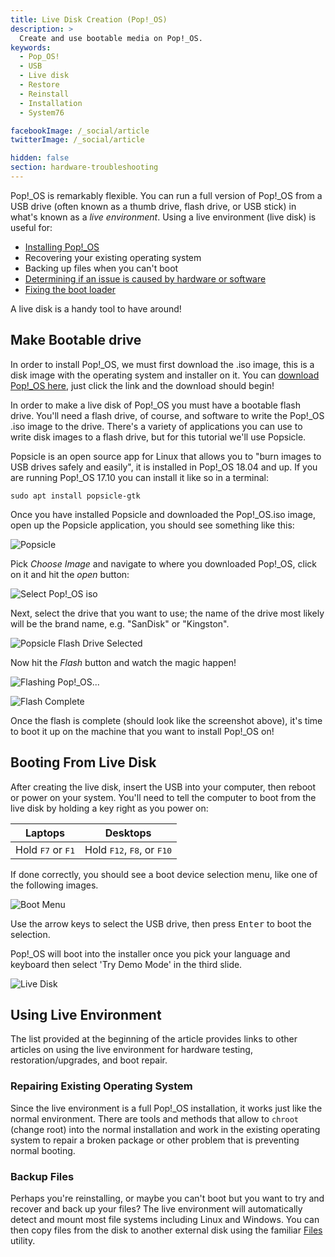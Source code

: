 ```yaml
---
title: Live Disk Creation (Pop!_OS)
description: >
  Create and use bootable media on Pop!_OS.
keywords:
  - Pop_OS!
  - USB
  - Live disk
  - Restore
  - Reinstall
  - Installation
  - System76

facebookImage: /_social/article
twitterImage: /_social/article

hidden: false
section: hardware-troubleshooting
---
```


Pop!_OS is remarkably flexible. You can run a full version of Pop!_OS from a USB drive (often known as a thumb drive, flash drive, or USB stick) in what's known as a *live environment*. Using a live environment (live disk) is useful for:

- [Installing Pop!_OS](/articles/install-pop/)
- Recovering your existing operating system
- Backing up files when you can't boot
- [Determining if an issue is caused by hardware or software](/articles/hardware-failure/)
- [Fixing the boot loader](/articles/bootloader/)

A live disk is a handy tool to have around!

## Make Bootable drive

In order to install Pop!_OS, we must first download the .iso image, this is a disk image with the operating system and installer on it. You can [download Pop!_OS here](http://pop.system76.com), just click the link and the download should begin!

In order to make a live disk of Pop!_OS you must have a bootable flash drive. You'll need a flash drive, of course, and software to write the Pop!_OS .iso image to the drive. There's a variety of applications you can use to write disk images to a flash drive, but for this tutorial we'll use Popsicle.

Popsicle is an open source app for Linux that allows you to "burn images to USB drives safely and easily", it is installed in Pop!_OS 18.04 and up. If you are running Pop!_OS 17.10 you can install it like so in a terminal:

```
sudo apt install popsicle-gtk
```

Once you have installed Popsicle and downloaded the Pop!_OS.iso image, open up the Popsicle application, you should see something like this:

![Popsicle](/images/pop-live-disk/popsicle.png)

Pick *Choose Image* and navigate to where you downloaded Pop!_OS, click on it and hit the *open* button:

![Select Pop!_OS iso](/images/pop-live-disk/popsicle-image-selection.png)

Next, select the drive that you want to use; the name of the drive most likely will be the brand name, e.g. "SanDisk" or "Kingston".

![Popsicle Flash Drive Selected](/images/pop-live-disk/popsicle-drive-selection.png)

Now hit the *Flash* button and watch the magic happen!

![Flashing Pop!_OS...](/images/pop-live-disk/popsicle-progress.png)

![Flash Complete](/images/pop-live-disk/popsicle-finished.png)

Once the flash is complete (should look like the screenshot above), it's time to boot it up on the machine that you want to install Pop!_OS on!

## Booting From Live Disk

After creating the live disk, insert the USB into your computer, then reboot or power on your system. You'll need to tell the computer to boot from the live disk by holding a key right as you power on:

Laptops                             | Desktops
----------------------------------- | ------------------------------------
Hold <kbd>F7</kbd> or <kbd>F1</kbd> | Hold <kbd>F12</kbd>, <kbd>F8</kbd>, or <kbd>F10</kbd>

If done correctly, you should see a boot device selection menu, like one of the following images.

![Boot Menu](/images/pop-live-disk/boot-menu.jpg)

Use the arrow keys to select the USB drive, then press <kbd>Enter</kbd> to boot the selection.  

Pop!_OS will boot into the installer once you pick your language and keyboard then select 'Try Demo Mode' in the third slide.

![Live Disk](/images/pop-live-disk/live-desktop.png)

## Using Live Environment

The list provided at the beginning of the article provides links to other articles on using the live environment for hardware testing, restoration/upgrades, and boot repair.

### Repairing Existing Operating System

Since the live environment is a full Pop!_OS installation, it works just like the normal environment. There are tools and methods that allow to `chroot` (change root) into the normal installation and work in the existing operating system to repair a broken package or other problem that is preventing normal booting.

### Backup Files

Perhaps you're reinstalling, or maybe you can't boot but you want to try and recover and back up your files? The live environment will automatically detect and mount most file systems including Linux and Windows. You can then copy files from the disk to another external disk using the familiar <u>Files</u> utility.
